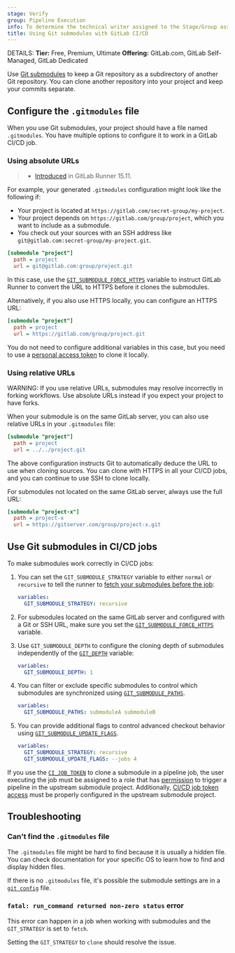 ```yaml
---
stage: Verify
group: Pipeline Execution
info: To determine the technical writer assigned to the Stage/Group associated with this page, see https://handbook.gitlab.com/handbook/product/ux/technical-writing/#assignments
title: Using Git submodules with GitLab CI/CD
---
```


DETAILS:
**Tier:** Free, Premium, Ultimate
**Offering:** GitLab.com, GitLab Self-Managed, GitLab Dedicated

Use [Git submodules](https://git-scm.com/book/en/v2/Git-Tools-Submodules) to keep
a Git repository as a subdirectory of another Git repository. You can clone another
repository into your project and keep your commits separate.

## Configure the `.gitmodules` file

When you use Git submodules, your project should have a file named `.gitmodules`.
You have multiple options to configure it to work in a GitLab CI/CD job.

### Using absolute URLs

> - [Introduced](https://gitlab.com/gitlab-org/gitlab-runner/-/merge_requests/3198) in GitLab Runner 15.11.

For example, your generated `.gitmodules` configuration might look like the following if:

- Your project is located at `https://gitlab.com/secret-group/my-project`.
- Your project depends on `https://gitlab.com/group/project`, which you want
  to include as a submodule.
- You check out your sources with an SSH address like `git@gitlab.com:secret-group/my-project.git`.

```ini
[submodule "project"]
  path = project
  url = git@gitlab.com:group/project.git
```

In this case, use the [`GIT_SUBMODULE_FORCE_HTTPS`](configure_runners.md#rewrite-submodule-urls-to-https) variable
to instruct GitLab Runner to convert the URL to HTTPS before it clones the submodules.

Alternatively, if you also use HTTPS locally, you can configure an HTTPS URL:

```ini
[submodule "project"]
  path = project
  url = https://gitlab.com/group/project.git
```

You do not need to configure additional variables in this case, but you need to use a
[personal access token](../../user/profile/personal_access_tokens.md) to clone it locally.

### Using relative URLs

WARNING:
If you use relative URLs, submodules may resolve incorrectly in forking workflows.
Use absolute URLs instead if you expect your project to have forks.

When your submodule is on the same GitLab server, you can also use relative URLs in
your `.gitmodules` file:

```ini
[submodule "project"]
  path = project
  url = ../../project.git
```

The above configuration instructs Git to automatically deduce the URL to
use when cloning sources. You can clone with HTTPS in all your CI/CD jobs, and you
can continue to use SSH to clone locally.

For submodules not located on the same GitLab server, always use the full URL:

```ini
[submodule "project-x"]
  path = project-x
  url = https://gitserver.com/group/project-x.git
```

## Use Git submodules in CI/CD jobs

To make submodules work correctly in CI/CD jobs:

1. You can set the `GIT_SUBMODULE_STRATEGY` variable to either `normal` or `recursive`
   to tell the runner to [fetch your submodules before the job](configure_runners.md#git-submodule-strategy):

   ```yaml
   variables:
     GIT_SUBMODULE_STRATEGY: recursive
   ```

1. For submodules located on the same GitLab server and configured with a Git or SSH URL, make sure
   you set the [`GIT_SUBMODULE_FORCE_HTTPS`](configure_runners.md#rewrite-submodule-urls-to-https) variable.

1. Use `GIT_SUBMODULE_DEPTH` to configure the cloning depth of submodules independently of the [`GIT_DEPTH`](configure_runners.md#shallow-cloning) variable:

   ```yaml
   variables:
     GIT_SUBMODULE_DEPTH: 1
   ```

1. You can filter or exclude specific submodules to control which submodules are synchronized using
   [`GIT_SUBMODULE_PATHS`](configure_runners.md#sync-or-exclude-specific-submodules-from-ci-jobs).

   ```yaml
   variables:
     GIT_SUBMODULE_PATHS: submoduleA submoduleB
   ```

1. You can provide additional flags to control advanced checkout behavior using
   [`GIT_SUBMODULE_UPDATE_FLAGS`](configure_runners.md#git-submodule-update-flags).

   ```yaml
   variables:
     GIT_SUBMODULE_STRATEGY: recursive
     GIT_SUBMODULE_UPDATE_FLAGS: --jobs 4
   ```

If you use the [`CI_JOB_TOKEN`](../jobs/ci_job_token.md) to clone a submodule in a
pipeline job, the user executing the job must be assigned to a role that has
[permission](../../user/permissions.md#cicd) to trigger a pipeline
in the upstream submodule project. Additionally, [CI/CD job token access](../jobs/ci_job_token.md#control-job-token-access-to-your-project) must be properly configured in the upstream submodule project.

## Troubleshooting

### Can't find the `.gitmodules` file

The `.gitmodules` file might be hard to find because it is usually a hidden file.
You can check documentation for your specific OS to learn how to find and display
hidden files.

If there is no `.gitmodules` file, it's possible the submodule settings are in a
[`git config`](https://www.atlassian.com/git/tutorials/setting-up-a-repository/git-config) file.

### `fatal: run_command returned non-zero status` error

This error can happen in a job when working with submodules and the `GIT_STRATEGY` is set to `fetch`.

Setting the `GIT_STRATEGY` to `clone` should resolve the issue.
